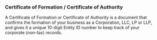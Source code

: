 ### Certificate of Formation / Certificate of Authority

A Certificate of Formation or Certificate of Authority is a document that confirms the formation of your business as a Corporation, LLC, LP or LLP, and gives it a unique 10-digit Entity ID number to keep track of your corporate (non-tax) records.
